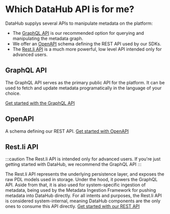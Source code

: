 # Which DataHub API is for me?

DataHub supplys several APIs to manipulate metadata on the platform:
- The [GraphQL API](docs/api/graphql/getting-started.md) is our recommended option for querying and manipulating the metadata graph. 
- We offer an [OpenAPI](docs/api/openapi/openapi-usage-guide.md) schema defining the REST API used by our SDKs.
- The [Rest.li API](docs/api/restli/restli-overview.md) is a much more powerful, low level API intended only for advanced users. 

## GraphQL API

The GraphQL API serves as the primary public API for the platform. It can be used to fetch and update metadata programatically in the language of your choice.

<a
    className='button button--primary button--lg'
    href="graphql/getting-started">
    Get started with the GraphQL API
</a>

## OpenAPI

A schema defining our REST API.
<a
    className='button button--primary button--lg'
    href="openapi/openapi-usage-guide">
    Get started with OpenAPI
</a>

## Rest.li API
:::caution
The Rest.li API is intended only for advanced users. If you're just getting started with DataHub, we recommend the GraphQL API
:::

The Rest.li API represents the underlying persistence layer, and exposes the raw PDL models used in storage. Under the hood, it powers the GraphQL API. Aside from that, it is also used for system-specific ingestion of metadata, being used by the Metadata Ingestion Framework for pushing metadata into DataHub directly. For all intents and purposes, the Rest.li API is considered system-internal, meaning DataHub components are the only ones to consume this API directly.
<a
    className='button button--primary button--lg'
    href="restli/restli-overview">
    Get started with our REST API
</a>